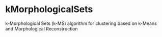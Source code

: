 # kMorphologicalSets
k-Morphological Sets (k-MS) algorithm for clustering based on k-Means and Morphological Reconstruction
